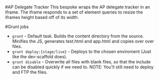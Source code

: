 #AP Delegate Tracker
This bespoke wraps the AP delegate tracker in an iframe. The iframe responds to a set of element queries to resize the iframes height based off of its width.

#Grunt jobs
* `grunt` - Default task. Builds the content directory from the source. Minifies the JS, generates test.html and app.html and copies over over files.
* `grunt deploy:{stage/live}` - Deploys to the chosen enviroment (Just like the dev-scaffold does).
* `grunt disable` - Overwrite all files with blank files, so that the include can be disabled quickly if we need to. NOTE: You'll still need to deploy and FTP the files.
